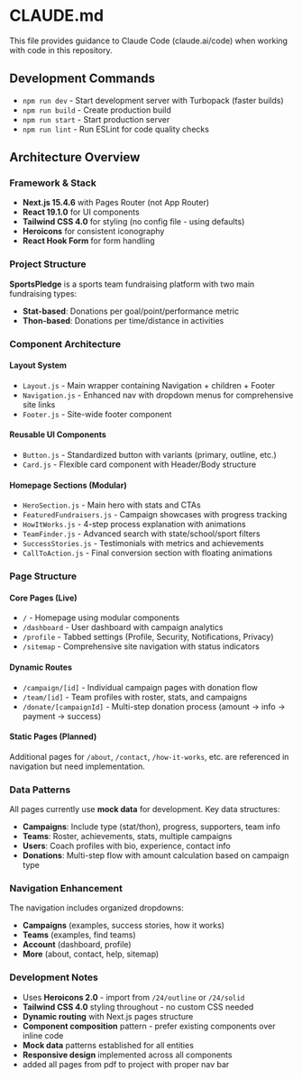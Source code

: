 # CLAUDE.md

This file provides guidance to Claude Code (claude.ai/code) when working with code in this repository.

## Development Commands

- `npm run dev` - Start development server with Turbopack (faster builds)
- `npm run build` - Create production build 
- `npm run start` - Start production server
- `npm run lint` - Run ESLint for code quality checks

## Architecture Overview

### Framework & Stack
- **Next.js 15.4.6** with Pages Router (not App Router)
- **React 19.1.0** for UI components
- **Tailwind CSS 4.0** for styling (no config file - using defaults)
- **Heroicons** for consistent iconography
- **React Hook Form** for form handling

### Project Structure

**SportsPledge** is a sports team fundraising platform with two main fundraising types:
- **Stat-based**: Donations per goal/point/performance metric
- **Thon-based**: Donations per time/distance in activities

### Component Architecture

#### Layout System
- `Layout.js` - Main wrapper containing Navigation + children + Footer
- `Navigation.js` - Enhanced nav with dropdown menus for comprehensive site links
- `Footer.js` - Site-wide footer component

#### Reusable UI Components
- `Button.js` - Standardized button with variants (primary, outline, etc.)
- `Card.js` - Flexible card component with Header/Body structure

#### Homepage Sections (Modular)
- `HeroSection.js` - Main hero with stats and CTAs
- `FeaturedFundraisers.js` - Campaign showcases with progress tracking
- `HowItWorks.js` - 4-step process explanation with animations
- `TeamFinder.js` - Advanced search with state/school/sport filters
- `SuccessStories.js` - Testimonials with metrics and achievements  
- `CallToAction.js` - Final conversion section with floating animations

### Page Structure

#### Core Pages (Live)
- `/` - Homepage using modular components
- `/dashboard` - User dashboard with campaign analytics
- `/profile` - Tabbed settings (Profile, Security, Notifications, Privacy)
- `/sitemap` - Comprehensive site navigation with status indicators

#### Dynamic Routes
- `/campaign/[id]` - Individual campaign pages with donation flow
- `/team/[id]` - Team profiles with roster, stats, and campaigns  
- `/donate/[campaignId]` - Multi-step donation process (amount → info → payment → success)

#### Static Pages (Planned)
Additional pages for `/about`, `/contact`, `/how-it-works`, etc. are referenced in navigation but need implementation.

### Data Patterns

All pages currently use **mock data** for development. Key data structures:

- **Campaigns**: Include type (stat/thon), progress, supporters, team info
- **Teams**: Roster, achievements, stats, multiple campaigns
- **Users**: Coach profiles with bio, experience, contact info
- **Donations**: Multi-step flow with amount calculation based on campaign type

### Navigation Enhancement

The navigation includes organized dropdowns:
- **Campaigns** (examples, success stories, how it works)
- **Teams** (examples, find teams)  
- **Account** (dashboard, profile)
- **More** (about, contact, help, sitemap)

### Development Notes

- Uses **Heroicons 2.0** - import from `/24/outline` or `/24/solid`
- **Tailwind CSS 4.0** styling throughout - no custom CSS needed
- **Dynamic routing** with Next.js pages structure
- **Component composition** pattern - prefer existing components over inline code
- **Mock data** patterns established for all entities
- **Responsive design** implemented across all components
- added all pages from pdf to project with proper nav bar